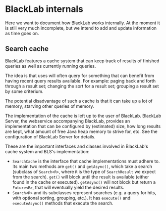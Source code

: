 # BlackLab internals

Here we want to document how BlackLab works internally. At the moment it is still very much incomplete, but we intend to add and update information as time goes on.

## Search cache

BlackLab features a cache system that can keep track of results of finished queries as well as currently running queries.

The idea is that uses will often query for something that can benefit from having recent query results available. For example: paging back and forth through a result set; changing the sort for a result set; grouping a result set by some criterium.

The potential disadvantage of such a cache is that it can take up a lot of memory, starving other queries of memory.

The implementation of the cache is left up to the user of BlackLab. BlackLab Server, the webservice accompanying BlackLab, provides an implementation that can be configured by (estimated) size, how long results are kept, what amount of free Java heap memory to strive for, etc. See the configuration of BlackLab Server for details.

These are the important interfaces and classes involved in BlackLab's cache system and BLS's implementation:
- `SearchCache` is the interface that cache implementations must adhere to. Its main two methods are `get()` and `getAsync()`, which take a search (subclass of `Search<R>`, where `R` is the type of `SearchResult` we expect from the search). `get()` will block until the result is available (either found in the cache or executed). `getAsync()` will not block but return a `Future<R>`, that will eventually yield the desired results.
- `Search<R>` and its subclasses represent searches (e.g. a query for hits, with optional sorting, grouping, etc.). It has `execute()` and `executeAsync()` methods that execute the search.